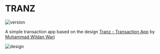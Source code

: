 # TRANZ

![version](https://img.shields.io/badge/beta-0.2.5-yellow.svg)

A simple transaction app based on the design [Tranz - Transaction App](https://www.uplabs.com/posts/tranz-transaction-app) by [Muhammad Wildan Wari](https://www.uplabs.com/wildanwari)

![design](https://assets.materialup.com/uploads/bb81057f-42a4-4be3-ad9c-9f8e980845ec/preview.png "Design")